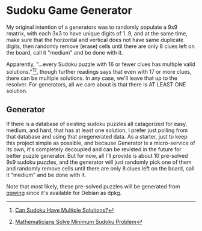 # Sudoku Game Generator

My original intention of a generators was to randomly populate a 9x9 rmatrix, with each 3x3 to have unique digits of 1..9, and at the same time, make sure that the horzontal and vertical does not have same duplicate digits, then randomly remove (erase) cells until there are only 8 clues left on the board, call it "medium" and be done with it.

Apparently, "...every Sudoku puzzle with 16 or fewer clues has multiple valid solutions."[^1][^2], though further readings says that even with 17 or more clues, there can be multiple solutions.  In any case, we'll leave that up to the resolver.  For generators, all we care about is that there is AT LEAST ONE solution.

[^1]: [Can Sudoku Have Multiple Solutions?](https://masteringsudoku.com/can-sudoku-have-multiple-solutions/)
[^2]: [Mathematicians Solve Minimum Sudoku Problem](https://www.technologyreview.com/2012/01/06/188520/mathematicians-solve-minimum-sudoku-problem/)

## Generator

If there is a database of existing sudoku puzzles all catagorized for easy, medium, and hard, that has at least one solution, I prefer just polling from that database and using that pregenerated data.  As a starter, just to keep this project simple as possible, and because Generator is a micro-service of its own, it's completely decoupled and can be revisted in the future for better puzzle generator.  But for now, all I'll provide is about 10 pre-solved 9x9 sudoku puzzles, and the generator will just randomly pick one of them and randomly remove cells until there are only 8 clues left on the board, call it "medium" and be done with it.

Note that most likely, these pre-solved puzzles will be generated from [qqwing](https://qqwing.com/download.html) since it's available for Debian as dpkg.
